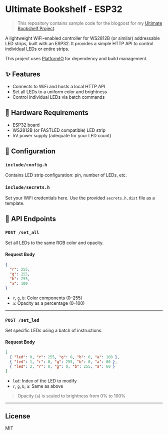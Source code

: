 # Ultimate Bookshelf - ESP32

> This repository contains sample code for the blogpost for my [Ultimate Bookshelf Project](https://joppe.dev).

A lightweight WiFi-enabled controller for WS2812B (or similar) addressable LED strips, built with an ESP32. It provides a simple HTTP API to control individual LEDs or entire strips.

This project uses [PlatformIO](https://platformio.org/) for dependency and build management.

## ✨ Features

* Connects to WiFi and hosts a local HTTP API
* Set all LEDs to a uniform color and brightness
* Control individual LEDs via batch commands

## 💠 Hardware Requirements

* ESP32 board
* WS2812B (or FASTLED compatible) LED strip
* 5V power supply (adequate for your LED count)

## 🔧 Configuration

### `include/config.h`

Contains LED strip configuration: pin, number of LEDs, etc.

### `include/secrets.h`

Set your WiFi credentials here.
Use the provided `secrets.h.dist` file as a template.

## 🚀 API Endpoints

### `POST /set_all`

Set all LEDs to the same RGB color and opacity.

#### Request Body

```json
{
  "r": 255,
  "g": 255,
  "b": 255,
  "a": 100
}
```

* `r`, `g`, `b`: Color components (0–255)
* `a`: Opacity as a percentage (0–100)

---

### `POST /set_led`

Set specific LEDs using a batch of instructions.

#### Request Body

```json
[
  { "led": 0, "r": 255, "g": 0, "b": 0, "a": 100 },
  { "led": 1, "r": 0, "g": 255, "b": 0, "a": 80 },
  { "led": 2, "r": 0, "g": 0, "b": 255, "a": 60 }
]
```

* `led`: Index of the LED to modify
* `r`, `g`, `b`, `a`: Same as above

> Opacity (`a`) is scaled to brightness from 0% to 100%

---

## License

MIT

